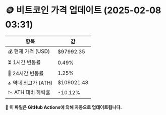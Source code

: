 # 🪙 비트코인 가격 업데이트 (2025-02-08 03:31)

| 항목                | 값 |
|--------------------|----------------|
| 💰 현재 가격 (USD) | $97992.35 |
| ⏳ 1시간 변동률    | 0.49% |
| 📆 24시간 변동률   | 1.25% |
| 🔝 역대 최고가 (ATH) | $109021.48 |
| 📉 ATH 대비 하락률 | -10.12% |

🔄 **이 파일은 GitHub Actions에 의해 자동으로 업데이트됩니다.**
